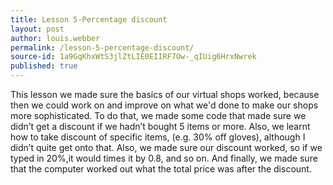 ```yaml
---
title: Lesson 5-Percentage discount
layout: post
author: louis.webber
permalink: /lesson-5-percentage-discount/
source-id: 1a9GqKhxWtS3jlZtLIE0EIIRF7Ow-_qIUig6HrxNwrek
published: true
---
```

This lesson we made sure the basics of our virtual shops worked, because then we could work on and improve on what we'd done to make our shops more sophisticated. To do that, we made some code that made sure we didn’t get a discount if we hadn’t bought 5 items or more. Also, we learnt how to take discount of specific items, (e.g. 30% off gloves), although I didn’t quite get onto that. Also, we made sure our discount worked, so if we typed in 20%,it would times it by 0.8, and so on. And finally, we made sure that the computer worked out what the total price was after the discount.

